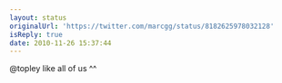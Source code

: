```yaml
---
layout: status
originalUrl: 'https://twitter.com/marcgg/status/8182625978032128'
isReply: true
date: 2010-11-26 15:37:44
---
```


@topley like all of us ^^
